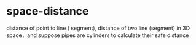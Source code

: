 # space-distance
distance of point to line ( segment), distance of two line (segment) in 3D space，and suppose pipes are cylinders to calculate their safe distance
